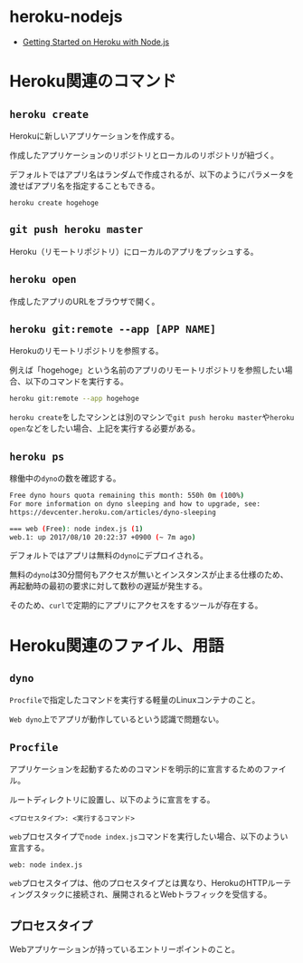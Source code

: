 # heroku-nodejs

- [Getting Started on Heroku with Node.js](https://devcenter.heroku.com/articles/getting-started-with-nodejs#introduction)

# Heroku関連のコマンド

## `heroku create`
Herokuに新しいアプリケーションを作成する。

作成したアプリケーションのリポジトリとローカルのリポジトリが紐づく。

デフォルトではアプリ名はランダムで作成されるが、以下のようにパラメータを渡せばアプリ名を指定することもできる。

```
heroku create hogehoge
```

## `git push heroku master`
Heroku（リモートリポジトリ）にローカルのアプリをプッシュする。

## `heroku open`
作成したアプリのURLをブラウザで開く。

## `heroku git:remote --app [APP NAME]`
Herokuのリモートリポジトリを参照する。

例えば「hogehoge」という名前のアプリのリモートリポジトリを参照したい場合、以下のコマンドを実行する。

```bash
heroku git:remote --app hogehoge
```

`heroku create`をしたマシンとは別のマシンで`git push heroku master`や`heroku open`などをしたい場合、上記を実行する必要がある。

## `heroku ps`
稼働中の`dyno`の数を確認する。

```bash
Free dyno hours quota remaining this month: 550h 0m (100%)
For more information on dyno sleeping and how to upgrade, see:
https://devcenter.heroku.com/articles/dyno-sleeping

=== web (Free): node index.js (1)
web.1: up 2017/08/10 20:22:37 +0900 (~ 7m ago)
```

デフォルトではアプリは無料の`dyno`にデプロイされる。

無料の`dyno`は30分間何もアクセスが無いとインスタンスが止まる仕様のため、再起動時の最初の要求に対して数秒の遅延が発生する。

そのため、`curl`で定期的にアプリにアクセスをするツールが存在する。

# Heroku関連のファイル、用語

## `dyno`
`Procfile`で指定したコマンドを実行する軽量のLinuxコンテナのこと。

`Web dyno`上でアプリが動作しているという認識で問題ない。

## `Procfile`
アプリケーションを起動するためのコマンドを明示的に宣言するためのファイル。

ルートディレクトリに設置し、以下のように宣言をする。

```
<プロセスタイプ>: <実行するコマンド>
```

`web`プロセスタイプで`node index.js`コマンドを実行したい場合、以下のようい宣言する。

```
web: node index.js
```

`web`プロセスタイプは、他のプロセスタイプとは異なり、HerokuのHTTPルーティングスタックに接続され、展開されるとWebトラフィックを受信する。

## プロセスタイプ
Webアプリケーションが持っているエントリーポイントのこと。